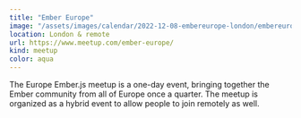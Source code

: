 ```yaml
---
title: "Ember Europe"
image: "/assets/images/calendar/2022-12-08-embereurope-london/embereuropelogo.png"
location: London & remote
url: https://www.meetup.com/ember-europe/
kind: meetup
color: aqua
---
```


The Europe Ember.js meetup is a one-day event, bringing together the Ember
community from all of Europe once a quarter. The meetup is organized as a hybrid
event to allow people to join remotely as well.
